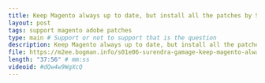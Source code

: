```yaml
---
title: Keep Magento always up to date, but install all the patches by Surendra Gamage
layout: post
tags: support magento adobe patches
type: main # Support or not to support that is the question
description: Keep Magento always up to date, but install all the patches by Surendra Gamage
file: https://m2ee.bogman.info/s01e06-surendra-gamage-keep-magento-always-up-to-date.mp4
length: "37:56" # mm:ss
videoid: #dQw4w9WgXcQ
---
```



